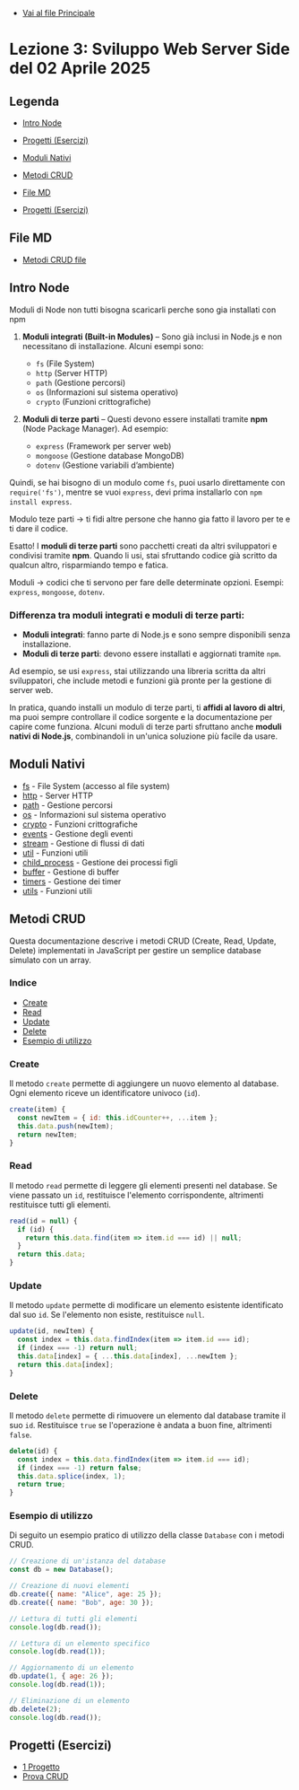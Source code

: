 - [Vai al file Principale](../../Readme.md)

# Lezione 3: Sviluppo Web Server Side del 02 Aprile 2025

## Legenda

- [Intro Node](#intro-node)
- [Progetti (Esercizi)](#progetti-esercizi)
- [Moduli Nativi](#moduli-nativi)
- [Metodi CRUD](#metodi-crud)
- [File MD](#file-md)

- [Progetti (Esercizi)](#progetti-esercizi)

## File MD

- [Metodi CRUD file](Mardown/Rest.md)

## Intro Node

Moduli di Node non tutti bisogna scaricarli perche sono gia installati con npm

1. **Moduli integrati (Built-in Modules)** – Sono già inclusi in Node.js e non necessitano di installazione. Alcuni esempi sono:

   - `fs` (File System)
   - `http` (Server HTTP)
   - `path` (Gestione percorsi)
   - `os` (Informazioni sul sistema operativo)
   - `crypto` (Funzioni crittografiche)

2. **Moduli di terze parti** – Questi devono essere installati tramite **npm** (Node Package Manager). Ad esempio:
   - `express` (Framework per server web)
   - `mongoose` (Gestione database MongoDB)
   - `dotenv` (Gestione variabili d’ambiente)

Quindi, se hai bisogno di un modulo come `fs`, puoi usarlo direttamente con `require('fs')`, mentre se vuoi `express`, devi prima installarlo con `npm install express`.

Modulo teze parti -> ti fidi altre persone che hanno gia fatto il lavoro per te e ti dare il codice.

Esatto! I **moduli di terze parti** sono pacchetti creati da altri sviluppatori e condivisi tramite **npm**. Quando li usi, stai sfruttando codice già scritto da qualcun altro, risparmiando tempo e fatica.

Moduli -> codici che ti servono per fare delle determinate opzioni. Esempi: `express`, `mongoose`, `dotenv`.

### Differenza tra moduli integrati e moduli di terze parti:

- **Moduli integrati**: fanno parte di Node.js e sono sempre disponibili senza installazione.
- **Moduli di terze parti**: devono essere installati e aggiornati tramite `npm`.

Ad esempio, se usi `express`, stai utilizzando una libreria scritta da altri sviluppatori, che include metodi e funzioni già pronte per la gestione di server web.

In pratica, quando installi un modulo di terze parti, ti **affidi al lavoro di altri**, ma puoi sempre controllare il codice sorgente e la documentazione per capire come funziona. Alcuni moduli di terze parti sfruttano anche **moduli nativi di Node.js**, combinandoli in un'unica soluzione più facile da usare.

## Moduli Nativi

- [fs](https://nodejs.org/api/fs.html) - File System (accesso al file system)
- [http](https://nodejs.org/api/http.html) - Server HTTP
- [path](https://nodejs.org/api/path.html) - Gestione percorsi
- [os](https://nodejs.org/api/os.html) - Informazioni sul sistema operativo
- [crypto](https://nodejs.org/api/crypto.html) - Funzioni crittografiche
- [events](https://nodejs.org/api/events.html) - Gestione degli eventi
- [stream](https://nodejs.org/api/stream.html) - Gestione di flussi di dati
- [util](https://nodejs.org/api/util.html) - Funzioni utili
- [child_process](https://nodejs.org/api/child_process.html) - Gestione dei processi figli
- [buffer](https://nodejs.org/api/buffer.html) - Gestione di buffer
- [timers](https://nodejs.org/api/timers.html) - Gestione dei timer
- [utils](https://nodejs.org/api/util.html) - Funzioni utili

## Metodi CRUD

Questa documentazione descrive i metodi CRUD (Create, Read, Update, Delete) implementati in JavaScript per gestire un semplice database simulato con un array.

### Indice

- [Create](#create)
- [Read](#read)
- [Update](#update)
- [Delete](#delete)
- [Esempio di utilizzo](#esempio-di-utilizzo)

### Create

Il metodo `create` permette di aggiungere un nuovo elemento al database. Ogni elemento riceve un identificatore univoco (`id`).

```javascript
create(item) {
  const newItem = { id: this.idCounter++, ...item };
  this.data.push(newItem);
  return newItem;
}
```

### Read

Il metodo `read` permette di leggere gli elementi presenti nel database. Se viene passato un `id`, restituisce l'elemento corrispondente, altrimenti restituisce tutti gli elementi.

```javascript
read(id = null) {
  if (id) {
    return this.data.find(item => item.id === id) || null;
  }
  return this.data;
}
```

### Update

Il metodo `update` permette di modificare un elemento esistente identificato dal suo `id`. Se l'elemento non esiste, restituisce `null`.

```javascript
update(id, newItem) {
  const index = this.data.findIndex(item => item.id === id);
  if (index === -1) return null;
  this.data[index] = { ...this.data[index], ...newItem };
  return this.data[index];
}
```

### Delete

Il metodo `delete` permette di rimuovere un elemento dal database tramite il suo `id`. Restituisce `true` se l'operazione è andata a buon fine, altrimenti `false`.

```javascript
delete(id) {
  const index = this.data.findIndex(item => item.id === id);
  if (index === -1) return false;
  this.data.splice(index, 1);
  return true;
}
```

### Esempio di utilizzo

Di seguito un esempio pratico di utilizzo della classe `Database` con i metodi CRUD.

```javascript
// Creazione di un'istanza del database
const db = new Database();

// Creazione di nuovi elementi
db.create({ name: "Alice", age: 25 });
db.create({ name: "Bob", age: 30 });

// Lettura di tutti gli elementi
console.log(db.read());

// Lettura di un elemento specifico
console.log(db.read(1));

// Aggiornamento di un elemento
db.update(1, { age: 26 });
console.log(db.read(1));

// Eliminazione di un elemento
db.delete(2);
console.log(db.read());
```

## Progetti (Esercizi)

- [1 Progetto](Progetti/1_Progetto/)
- [Prova CRUD](Progetti/Prova_CRUD/)

